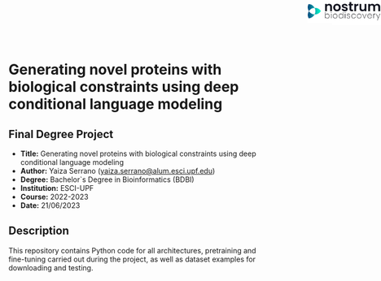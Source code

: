 <img src='logos/esci.png' style='position:absolute;top:0px;right:0px;' width='10%'/> &nbsp; &nbsp; <img src='logos/nbd.png' style='position:absolute;top:0px;right:0px;' width='15%'/>

# Generating novel proteins with biological constraints using deep conditional language modeling

## Final Degree Project
- **Title:** Generating novel proteins with biological constraints using deep conditional language modeling
- **Author:** Yaiza Serrano (yaiza.serrano@alum.esci.upf.edu)
- **Degree:** Bachelor`s Degree in Bioinformatics (BDBI)
- **Institution:** ESCI-UPF
- **Course:** 2022-2023
- **Date:** 21/06/2023

## Description

This repository contains Python code for all architectures, pretraining and fine-tuning carried out during the project, as well as dataset examples for downloading and testing. 

